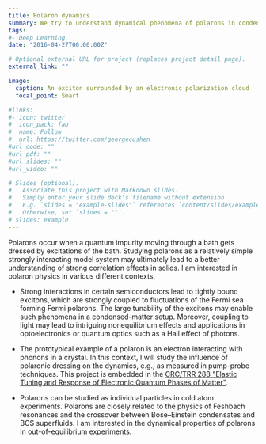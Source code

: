 ```yaml
---
title: Polaron dynamics
summary: We try to understand dynamical phenomena of polarons in condensed matter and cold atomic systems such as polaron drag (a novel form of Coulomb drag mediated by nonperturbative interactions) or metastable polaron states that can enable lasing.
tags:
#- Deep Learning
date: "2016-04-27T00:00:00Z"

# Optional external URL for project (replaces project detail page).
external_link: ""

image:
  caption: An exciton surrounded by an electronic polarization cloud
  focal_point: Smart

#links:
#- icon: twitter
#  icon_pack: fab
#  name: Follow
#  url: https://twitter.com/georgecushen
#url_code: ""
#url_pdf: ""
#url_slides: ""
#url_video: ""

# Slides (optional).
#   Associate this project with Markdown slides.
#   Simply enter your slide deck's filename without extension.
#   E.g. `slides = "example-slides"` references `content/slides/example-slides.md`.
#   Otherwise, set `slides = ""`.
# slides: example
---
```


Polarons occur when a quantum impurity moving through a bath gets dressed by excitations of the bath. Studying polarons as a relatively simple strongly interacting model system may ultimately lead to a better understanding of strong correlation effects in solids. I am interested in polaron physics in various different contexts.

- Strong interactions in certain semiconductors lead to tightly bound excitons, which are strongly coupled to fluctuations of the Fermi sea forming Fermi polarons. The large tunability of the excitons may enable such phenomena in a condensed-matter setup. Moreover, coupling to light may lead to intriguing nonequilibrium effects and applications in optoelectronics or quantum optics such as a Hall effect of photons. 


- The prototypical example of a polaron is an electron interacting with phonons in a crystal. In this context, I will study the influence of polaronic dressing on the dynamics, e.g., as measured in pump-probe techniques. This project is embedded in the [CRC/TRR 288 "Elastic Tuning and Response of Electronic Quantum Phases of Matter"](https://transregio288.org).

- Polarons can be studied as individual particles in cold atom experiments. Polarons are closely related to the physics of Feshbach resonances and the crossover between Bose–Einstein condensates and BCS superfluids. I am interested in the dynamical properties of polarons in out-of-equilibrium experiments.


